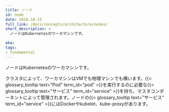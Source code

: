 ```yaml
---
title: ノード
id: node
date: 2018-10-15
full_link: /docs/concepts/architecture/nodes/
short_description: >
  ノードはKubernetesのワーカマシンです。

aka:
tags:
- fundamental
---
```

 ノードはKubernetesのワーカマシンです。

<!--more-->

クラスタによって、ワーカマシンはVMでも物理マシンでも構います。{{< glossary_tooltip text="Pod" term_id="pod" >}}を実行するのに必要な{{< glossary_tooltip text="サービス" term_id="service" >}}を持ち、マスタコンポーネントによって管理されます。ノードの{{< glossary_tooltip text="サービス" term_id="service" >}}にはDockerやkubelet、kube-proxyがあります。
